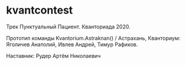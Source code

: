 # kvantcontest
Трек Пунктуальный Пациент. Кванториада 2020.

Прототип команды Kvantorium.Astraknan() / Астрахань, Кванториум:
Яголичев Анатолий, Ивлев Андрей, Тимур Рафиков.

Наставник: Рудер Артём Николаевич
